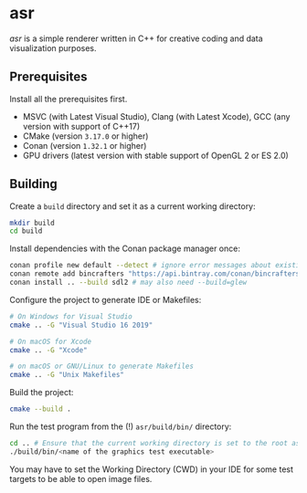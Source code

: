 asr
===

*asr* is a simple renderer written in C++ for creative coding and data visualization purposes.

## Prerequisites

Install all the prerequisites first.

* MSVC (with Latest Visual Studio), Clang (with Latest Xcode), GCC (any version with support of C++17)
* CMake (version `3.17.0` or higher)
* Conan (version `1.32.1` or higher)
* GPU drivers (latest version with stable support of OpenGL 2 or ES 2.0)

## Building

Create a `build` directory and set it as a current working directory:

```bash
mkdir build
cd build
```

Install dependencies with the Conan package manager once:

```bash
conan profile new default --detect # ignore error messages about existing profiles
conan remote add bincrafters "https://api.bintray.com/conan/bincrafters/public-conan"
conan install .. --build sdl2 # may also need --build=glew
```

Configure the project to generate IDE or Makefiles:

```bash
# On Windows for Visual Studio
cmake .. -G "Visual Studio 16 2019"

# On macOS for Xcode
cmake .. -G "Xcode"

# on macOS or GNU/Linux to generate Makefiles
cmake .. -G "Unix Makefiles"
```

Build the project:

```bash
cmake --build .
```

Run the test program from the (!) `asr/build/bin/` directory:

```bash
cd .. # Ensure that the current working directory is set to the root asr folder.
./build/bin/<name of the graphics test executable>
```

You may have to set the Working Directory (CWD) in your IDE for some test targets to be able to open image files.
